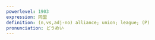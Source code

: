 ```yaml
---
powerlevel: 1903
expression: 同盟
definition: (n,vs,adj-no) alliance; union; league; (P)
pronunciation: どうめい
---
```

